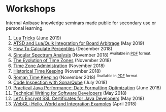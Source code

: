 # Workshops

Internal Axibase knowledge seminars made public for secondary use or personal learning.

<!-- markdownlint-disable MD101 -->

1. [Lua Tricks](./lua-tricks.md) (June 2019)
1. [ATSD and Lua/Quik Integration for Board Arbitrage](./quik-lua.md) (May 2019)
1. [How To Calculate Percentiles](./percentiles.md) (December 2018)
1. [Singular Spectrum Analysis](https://axibase.com/files/ssa_introduction.pdf) (November 2018) <sup>Available in [PDF](https://axibase.com/files/ssa_introduction.pdf) format.</sup>
1. [The Evolution of Time Zones](./timezones.md) (November 2018)
1. [Time Zone Administration](./timezones.md) (November 2018)
1. [Historical Time Keeping](./time-keeping.md) (November 2018)
1. [Roman Time Keeping](https://axibase.com/files/roman-time-keeping/assets/player/KeynoteDHTMLPlayer.html#0) (November 2018) <sup>Available in [PDF](https://axibase.com/files/roman-time-keeping/roman_time_keeping.pdf) format.</sup>
1. [Code Inspection with SonarQube](./sonar.md) (July 2018)
1. [Practical Java Performance: Date Formatting Optimization](./performance.md) (June 2018)
1. [Technical Writing for Software Developers](./technical-writing.md) (May 2018)
1. [Let's Encrypt SSL Certificates for Java Developers](./lets-encrypt.md) (May 2018)
1. [WebGL: Hello, World and Integration Examples](./webgl.md) (April 2018)

<!-- markdownlint-enable MD101 -->

